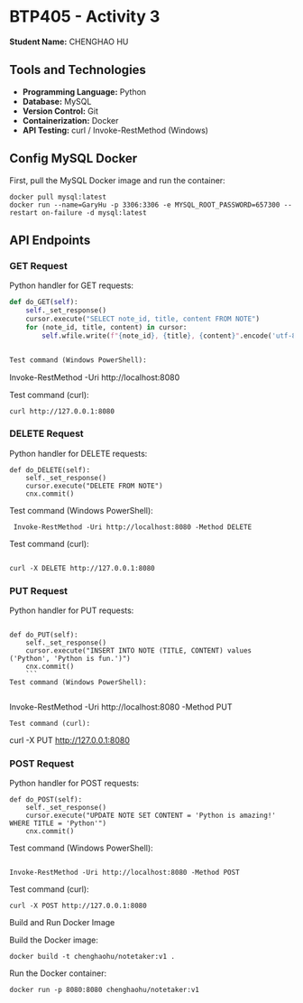 # BTP405 - Activity 3
**Student Name:** CHENGHAO HU

## Tools and Technologies
- **Programming Language:** Python
- **Database:** MySQL
- **Version Control:** Git
- **Containerization:** Docker
- **API Testing:** curl / Invoke-RestMethod (Windows)

## Config MySQL Docker
First, pull the MySQL Docker image and run the container:
```
docker pull mysql:latest
docker run --name=GaryHu -p 3306:3306 -e MYSQL_ROOT_PASSWORD=657300 --restart on-failure -d mysql:latest

```


## API Endpoints

### GET Request
Python handler for GET requests:
```python
def do_GET(self):
    self._set_response()
    cursor.execute("SELECT note_id, title, content FROM NOTE")
    for (note_id, title, content) in cursor:
        self.wfile.write(f"{note_id}, {title}, {content}".encode('utf-8'))


Test command (Windows PowerShell):

```
Invoke-RestMethod -Uri http://localhost:8080

Test command (curl):

```
curl http://127.0.0.1:8080
```
### DELETE Request
Python handler for DELETE requests:

```
def do_DELETE(self):
    self._set_response()
    cursor.execute("DELETE FROM NOTE")
    cnx.commit()
```
Test command (Windows PowerShell):

```
 Invoke-RestMethod -Uri http://localhost:8080 -Method DELETE

```
Test command (curl):
```

curl -X DELETE http://127.0.0.1:8080

```
### PUT Request
Python handler for PUT requests:
```

def do_PUT(self):
    self._set_response()
    cursor.execute("INSERT INTO NOTE (TITLE, CONTENT) values ('Python', 'Python is fun.')")
    cnx.commit()
    ```
Test command (Windows PowerShell):


```
Invoke-RestMethod -Uri http://localhost:8080 -Method PUT
```
Test command (curl):

```
curl -X PUT http://127.0.0.1:8080

### POST Request

Python handler for POST requests:

```
def do_POST(self):
    self._set_response()
    cursor.execute("UPDATE NOTE SET CONTENT = 'Python is amazing!' WHERE TITLE = 'Python'")
    cnx.commit()
```
Test command (Windows PowerShell):
```

Invoke-RestMethod -Uri http://localhost:8080 -Method POST
```
Test command (curl):

```
curl -X POST http://127.0.0.1:8080
```
Build and Run Docker Image

Build the Docker image:

```
docker build -t chenghaohu/notetaker:v1 .
```
Run the Docker container:

```
docker run -p 8080:8080 chenghaohu/notetaker:v1


